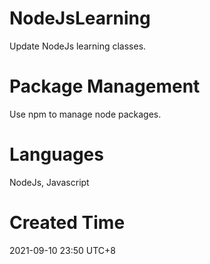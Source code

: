 # NodeJsLearning
Update NodeJs learning classes.

# Package Management
Use npm to manage node packages.

# Languages

NodeJs, Javascript

# Created Time
2021-09-10 23:50 UTC+8
